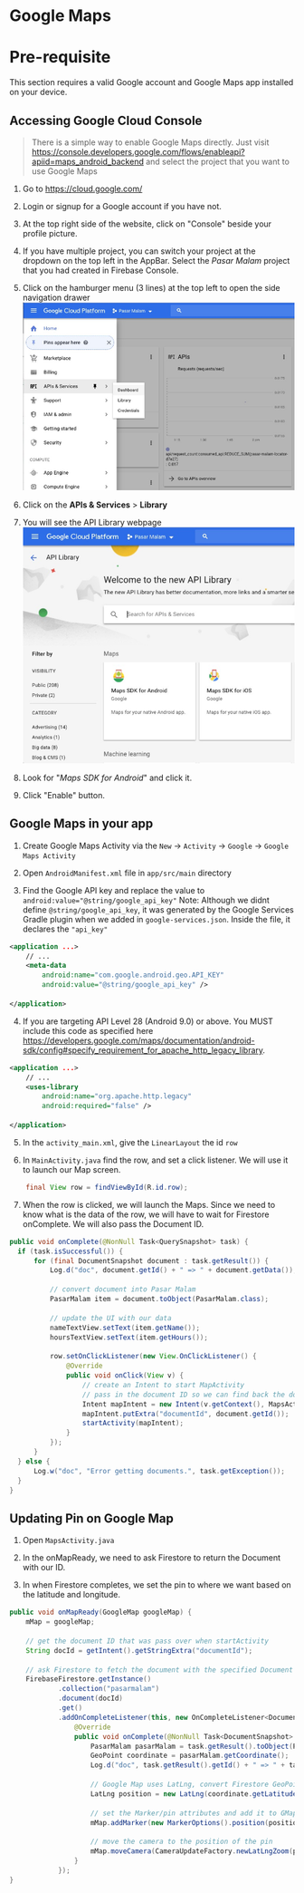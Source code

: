 # Google Maps
# Pre-requisite
This section requires a valid Google account and Google Maps app installed on your device.


## Accessing Google Cloud Console
> There is a simple way to enable Google Maps directly. Just visit https://console.developers.google.com/flows/enableapi?apiid=maps_android_backend and select the project that you want to use Google Maps

1. Go to https://cloud.google.com/

2. Login or signup for a Google account if you have not.

3. At the top right side of the website, click on "Console" beside your profile picture.

4. If you have multiple project, you can switch your project at the dropdown on the top left in the AppBar. Select the *Pasar Malam* project that you had created in Firebase Console.

5. Click on the hamburger menu (3 lines) at the top left to open the side navigation drawer  
  ![Cloud Console](https://github.com/AgmoStudioSdnBhd/NinjaPasarMalam/raw/master/art/side_nav.jpg)

6. Click on the **APIs & Services** > **Library**

7. You will see the API Library webpage
  ![Enable Maps](https://github.com/AgmoStudioSdnBhd/NinjaPasarMalam/raw/master/art/maps_api.jpg)

8. Look for "*Maps SDK for Android*" and click it.

9. Click "Enable" button.

## Google Maps in your app

1. Create Google Maps Activity via the `New` -> `Activity` -> `Google` -> `Google Maps Activity`

2. Open `AndroidManifest.xml` file in `app/src/main` directory

3. Find the Google API key and replace the value to `android:value="@string/google_api_key"`
Note: Although we didnt define `@string/google_api_key`, it was generated by the Google Services Gradle plugin when we added in `google-services.json`. Inside the file, it declares the `"api_key"`
  ```xml
  <application ...>
      // ...
      <meta-data
          android:name="com.google.android.geo.API_KEY"
          android:value="@string/google_api_key" />

  </application>
  ```

4. If you are targeting API Level 28 (Android 9.0) or above. You MUST include this code as specified here https://developers.google.com/maps/documentation/android-sdk/config#specify_requirement_for_apache_http_legacy_library.

  ```xml
  <application ...>
      // ...
      <uses-library
          android:name="org.apache.http.legacy"
          android:required="false" />

  </application>
  ```

5. In the `activity_main.xml`, give the `LinearLayout` the id `row`

6. In `MainActivity.java` find the row, and set a click listener. We will use it to launch our Map screen.

  ```java
      final View row = findViewById(R.id.row);
  ```

7. When the row is clicked, we will launch the Maps. Since we need to know what is the data of the row, we will have to wait for Firestore onComplete. We will also pass the Document ID.
  ```java
public void onComplete(@NonNull Task<QuerySnapshot> task) {
    if (task.isSuccessful()) {
        for (final DocumentSnapshot document : task.getResult()) {
            Log.d("doc", document.getId() + " => " + document.getData());

            // convert document into Pasar Malam
            PasarMalam item = document.toObject(PasarMalam.class);

            // update the UI with our data
            nameTextView.setText(item.getName());
            hoursTextView.setText(item.getHours());

            row.setOnClickListener(new View.OnClickListener() {
                @Override
                public void onClick(View v) {
                    // create an Intent to start MapActivity
                    // pass in the document ID so we can find back the document
                    Intent mapIntent = new Intent(v.getContext(), MapsActivity.class);
                    mapIntent.putExtra("documentId", document.getId());
                    startActivity(mapIntent);
                }
            });
        }
    } else {
        Log.w("doc", "Error getting documents.", task.getException());
    }
}
  ```

## Updating Pin on Google Map

1. Open `MapsActivity.java`

2. In the onMapReady, we need to ask Firestore to return the Document with our ID.

3. In when Firestore completes, we set the pin to where we want based on the latitude and longitude.

  ```java
  public void onMapReady(GoogleMap googleMap) {
      mMap = googleMap;

      // get the document ID that was pass over when startActivity
      String docId = getIntent().getStringExtra("documentId");

      // ask Firestore to fetch the document with the specified Document ID
      FirebaseFirestore.getInstance()
              .collection("pasarmalam")
              .document(docId)
              .get()
              .addOnCompleteListener(this, new OnCompleteListener<DocumentSnapshot>() {
                  @Override
                  public void onComplete(@NonNull Task<DocumentSnapshot> task) {
                      PasarMalam pasarMalam = task.getResult().toObject(PasarMalam.class);
                      GeoPoint coordinate = pasarMalam.getCoordinate();
                      Log.d("doc", task.getResult().getId() + " => " + task.getResult().getData());

                      // Google Map uses LatLng, convert Firestore GeoPoint to Latlng
                      LatLng position = new LatLng(coordinate.getLatitude(), coordinate.getLongitude());

                      // set the Marker/pin attributes and add it to GMap
                      mMap.addMarker(new MarkerOptions().position(position).title(pasarMalam.getName()));

                      // move the camera to the position of the pin
                      mMap.moveCamera(CameraUpdateFactory.newLatLngZoom(position, 15));
                  }
              });
  }
  ```
